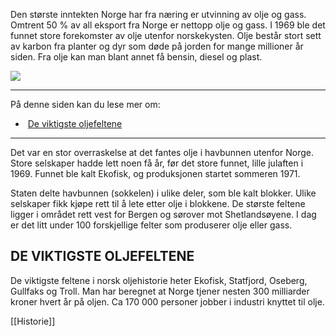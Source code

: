 Den største inntekten Norge har fra næring er utvinning av olje og gass. Omtrent 50 % av all eksport fra Norge er nettopp olje og gass. I 1969 ble det funnet store forekomster av olje utenfor norskekysten. Olje består stort sett av karbon fra planter og dyr som døde på jorden for mange millioner år siden. Fra olje kan man blant annet få bensin, diesel og plast.

![](https://cdn.kursoria.no/pensum/elements/pensum-for-samfunnskunnskapsproven-_rfedws.jpg)

---

På denne siden kan du lese mer om:

-    [De viktigste oljefeltene](https://app.norskkunnskap.no/pensum/rtehtr/hrxvp7/rfedws#de-viktigste-oljefeltene)

---

Det var en stor overraskelse at det fantes olje i havbunnen utenfor Norge. Store selskaper hadde lett noen få år, før det store funnet, lille julaften i 1969. Funnet ble kalt Ekofisk, og produksjonen startet sommeren 1971. 

Staten delte havbunnen (sokkelen) i ulike deler, som ble kalt blokker. Ulike selskaper fikk kjøpe rett til å lete etter olje i blokkene. De største feltene ligger i området rett vest for Bergen og sørover mot Shetlandsøyene. I dag er det litt under 100 forskjellige felter som produserer olje eller gass.

## DE VIKTIGSTE OLJEFELTENE

De viktigste feltene i norsk oljehistorie heter Ekofisk, Statfjord, Oseberg, Gullfaks og Troll. Man har beregnet at Norge tjener nesten 300 milliarder kroner hvert år på oljen. Ca 170 000 personer jobber i industri knyttet til olje.

[[Historie]]
